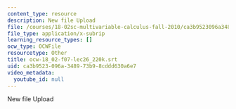```yaml
---
content_type: resource
description: New file Upload
file: /courses/18-02sc-multivariable-calculus-fall-2010/ca3b9523096a348973b98cddd630a6e7_ocw-18_02-f07-lec26_220k.srt
file_type: application/x-subrip
learning_resource_types: []
ocw_type: OCWFile
resourcetype: Other
title: ocw-18_02-f07-lec26_220k.srt
uid: ca3b9523-096a-3489-73b9-8cddd630a6e7
video_metadata:
  youtube_id: null
---
```

New file Upload

